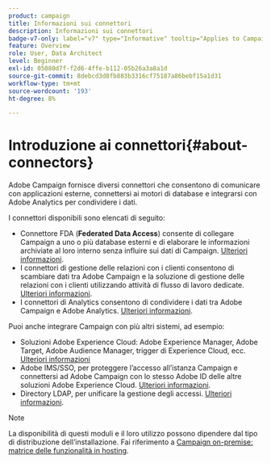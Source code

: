 ```yaml
---
product: campaign
title: Informazioni sui connettori
description: Informazioni sui connettori
badge-v7-only: label="v7" type="Informative" tooltip="Applies to Campaign Classic v7 only"
feature: Overview
role: User, Data Architect
level: Beginner
exl-id: 05080d7f-f2d6-4ffe-b112-05b26a3a8a1d
source-git-commit: 8debcd3d8fb883b3316cf75187a86bebf15a1d31
workflow-type: tm+mt
source-wordcount: '193'
ht-degree: 8%

---
```


# Introduzione ai connettori{#about-connectors}



Adobe Campaign fornisce diversi connettori che consentono di comunicare con applicazioni esterne, connettersi ai motori di database e integrarsi con Adobe Analytics per condividere i dati.

I connettori disponibili sono elencati di seguito:

* Connettore FDA (**Federated Data Access**) consente di collegare Campaign a uno o più database esterni e di elaborare le informazioni archiviate al loro interno senza influire sui dati di Campaign. [Ulteriori informazioni](../../installation/using/about-fda.md).
* I connettori di gestione delle relazioni con i clienti consentono di scambiare dati tra Adobe Campaign e la soluzione di gestione delle relazioni con i clienti utilizzando attività di flusso di lavoro dedicate. [Ulteriori informazioni](../../platform/using/crm-connectors.md).
* I connettori di Analytics consentono di condividere i dati tra Adobe Campaign e Adobe Analytics. [Ulteriori informazioni](../../platform/using/adobe-analytics-connector.md).

Puoi anche integrare Campaign con più altri sistemi, ad esempio:

* Soluzioni Adobe Experience Cloud: Adobe Experience Manager, Adobe Target, Adobe Audience Manager, trigger di Experience Cloud, ecc. [Ulteriori informazioni](../../integrations/using/about-campaign-integrations.md)
* Adobe IMS/SSO, per proteggere l’accesso all’istanza Campaign e connettersi ad Adobe Campaign con lo stesso Adobe ID delle altre soluzioni Adobe Experience Cloud. [Ulteriori informazioni](../../integrations/using/about-adobe-id.md).
* Directory LDAP, per unificare la gestione degli accessi. [Ulteriori informazioni](../../installation/using/connecting-through-ldap.md).

>[!NOTE]
>
>La disponibilità di questi moduli e il loro utilizzo possono dipendere dal tipo di distribuzione dell’installazione. Fai riferimento a [Campaign on-premise: matrice delle funzionalità in hosting](../../installation/using/capability-matrix.md).
